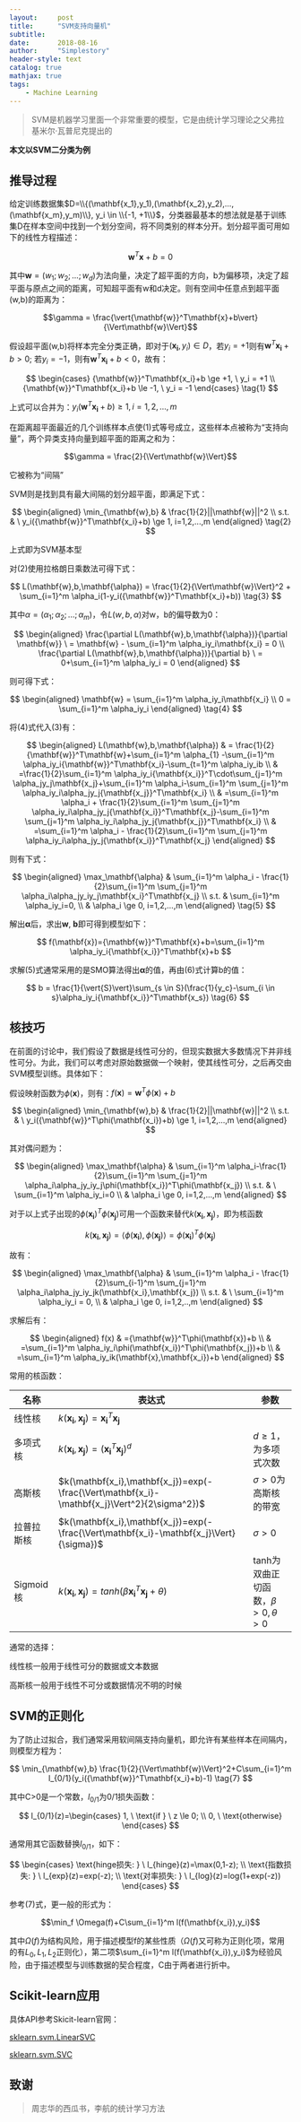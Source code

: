 ```yaml
---
layout:     post
title:      "SVM支持向量机"
subtitle:   
date:       2018-08-16
author:     "Simplestory"
header-style: text
catalog: true
mathjax: true
tags:
    - Machine Learning
---
```


> SVM是机器学习里面一个非常重要的模型，它是由统计学习理论之父弗拉基米尔·瓦普尼克提出的

**本文以SVM二分类为例**

## 推导过程

给定训练数据集$D=\\{(\mathbf{x_1},y_1),(\mathbf{x_2},y_2),...,(\mathbf{x_m},y_m)\\}, y_i \in \\{-1, +1\\}$，分类器最基本的想法就是基于训练集D在样本空间中找到一个划分空间，将不同类别的样本分开。划分超平面可用如下的线性方程描述：

$$ {\mathbf{w}}^T\mathbf{x}+b=0$$

其中$\mathbf{w}=(w_1;w_2;...;w_d)$为法向量，决定了超平面的方向，b为偏移项，决定了超平面与原点之间的距离，可知超平面有w和d决定。则有空间中任意点到超平面(w,b)的距离为：

$$\gamma = \frac{\vert{\mathbf{w}}^T\mathbf{x}+b\vert}{\Vert\mathbf{w}\Vert}$$

假设超平面(w,b)将样本完全分类正确，即对于$(\mathbf{x_i}, y_i) \in D$，若$y_i=+1$则有${\mathbf{w}}^T\mathbf{x_i}+b > 0$; 若$y_i=-1$，则有${\mathbf{w}}^T\mathbf{x_i}+b < 0$，故有：

$$
\begin{cases}
{\mathbf{w}}^T\mathbf{x_i}+b \ge +1, \ y_i = +1  \\
{\mathbf{w}}^T\mathbf{x_i}+b \le -1, \ y_i = -1
\end{cases}
\tag{1}
$$

上式可以合并为：$y_i({\mathbf{w}}^T\mathbf{x_i}+b) \ge 1, i=1,2,...,m$

在距离超平面最近的几个训练样本点使(1)式等号成立，这些样本点被称为“支持向量”，两个异类支持向量到超平面的距离之和为：

$$\gamma = \frac{2}{\Vert\mathbf{w}\Vert}$$

它被称为“间隔”

SVM则是找到具有最大间隔的划分超平面，即满足下式：

$$
\begin{aligned}
\min_{\mathbf{w},b} & \frac{1}{2}||\mathbf{w}||^2  \\
s.t. & \ y_i({\mathbf{w}}^T\mathbf{x_i}+b) \ge 1, i=1,2,...,m
\end{aligned}
\tag{2}
$$

上式即为SVM基本型

对(2)使用拉格朗日乘数法可得下式：

$$
L(\mathbf{w},b,\mathbf{\alpha}) = \frac{1}{2}{\Vert\mathbf{w}\Vert}^2 + \sum_{i=1}^m \alpha_i(1-y_i({\mathbf{w}}^T\mathbf{x_i}+b))
\tag{3}
$$

其中$\alpha = (\alpha_1;\alpha_2;...;\alpha_m)$，令$L(w,b,\alpha)$对w，b的偏导数为0：

$$
\begin{aligned}
\frac{\partial L(\mathbf{w},b,\mathbf{\alpha})}{\partial \mathbf{w}} \ = \mathbf{w} - \sum_{i=1}^m \alpha_iy_i\mathbf{x_i} = 0  \\
\frac{\partial L(\mathbf{w},b,\mathbf{\alpha})}{\partial b} \  = 0+\sum_{i=1}^m \alpha_iy_i = 0
\end{aligned}
$$

则可得下式：

$$
\begin{aligned}
\mathbf{w} = \sum_{i=1}^m \alpha_iy_i\mathbf{x_i}  \\
0 = \sum_{i=1}^m \alpha_iy_i
\end{aligned}
\tag{4}
$$

将(4)式代入(3)有：

$$
\begin{aligned}
L(\mathbf{w},b,\mathbf{\alpha}) & = \frac{1}{2}{\mathbf{w}}^T\mathbf{w}+\sum_{i=1}^m \alpha_{1} -\sum_{i=1}^m \alpha_iy_i{\mathbf{w}}^T\mathbf{x_i}-\sum_{t=1}^m \alpha_iy_ib  \\
& =\frac{1}{2}\sum_{i=1}^m \alpha_iy_i{\mathbf{x_i}}^T\cdot\sum_{j=1}^m \alpha_jy_j\mathbf{x_j}+\sum_{i=1}^m \alpha_i-\sum_{i=1}^m \sum_{j=1}^m \alpha_iy_i\alpha_jy_j{\mathbf{x_j}}^T\mathbf{x_i}  \\
& =\sum_{i=1}^m \alpha_i + \frac{1}{2}\sum_{i=1}^m \sum_{j=1}^m \alpha_iy_i\alpha_jy_j{\mathbf{x_i}}^T\mathbf{x_j}-\sum_{i=1}^m \sum_{j=1}^m \alpha_iy_i\alpha_jy_j{\mathbf{x_j}}^T\mathbf{x_i}  \\
& =\sum_{i=1}^m \alpha_i - \frac{1}{2}\sum_{i=1}^m \sum_{j=1}^m \alpha_iy_i\alpha_jy_j{\mathbf{x_i}}^T\mathbf{x_j}
\end{aligned}
$$

则有下式：

$$
\begin{aligned}
\max_\mathbf{\alpha} & \sum_{i=1}^m \alpha_i - \frac{1}{2}\sum_{i=1}^m \sum_{j=1}^m \alpha_i\alpha_jy_iy_j\mathbf{x_i}^T\mathbf{x_j}  \\
s.t. & \sum_{i=1}^m \alpha_iy_i=0,  \\
& \alpha_i \ge 0, i=1,2,...,m
\end{aligned}
\tag{5}
$$

解出$\mathbf{\alpha}$后，求出$\mathbf{w}$, $\mathbf{b}$即可得到模型如下：

$$
f(\mathbf{x})={\mathbf{w}}^T\mathbf{x}+b=\sum_{i=1}^m \alpha_iy_i{\mathbf{x_i}}^T\mathbf{x}+b
$$

求解(5)式通常采用的是SMO算法得出$\mathbf{\alpha}$的值，再由(6)式计算b的值：

$$
b = \frac{1}{\vert{S}\vert}\sum_{s \in S}(\frac{1}{y_c}-\sum_{i \in s}\alpha_iy_i{\mathbf{x_i}}^T\mathbf{x_s})
\tag{6}
$$

## 核技巧

在前面的讨论中，我们假设了数据是线性可分的，但现实数据大多数情况下并非线性可分。为此，我们可以考虑对原始数据做一个映射，使其线性可分，之后再交由SVM模型训练。具体如下：

假设映射函数为$\phi(\mathbf{x})$，则有：$f(\mathbf{x})={\mathbf{w}}^T\phi(\mathbf{x})+b$

$$
\begin{aligned}
\min_{\mathbf{w},b} & \frac{1}{2}||\mathbf{w}||^2  \\
s.t. & \ y_i({\mathbf{w}}^T\phi(\mathbf{x_i})+b) \ge 1, i=1,2,...,m
\end{aligned}
$$

其对偶问题为：

$$
\begin{aligned}
\max_\mathbf{\alpha} & \sum_{i=1}^m \alpha_i-\frac{1}{2}\sum_{i=1}^m \sum_{j=1}^m \alpha_i\alpha_jy_iy_j\phi(\mathbf{x_i})^T\phi(\mathbf{x_j})  \\
s.t. & \ \sum_{i=1}^m \alpha_iy_i=0  \\
& \alpha_i \ge 0, i=1,2,...,m
\end{aligned}
$$

对于以上式子出现的$\phi(\mathbf{x_i})^T\phi(\mathbf{x_j})$可用一个函数来替代$k(\mathbf{x_i},\mathbf{x_j})$，即为核函数

$$k(\mathbf{x_i},\mathbf{x_j})=\langle \phi(\mathbf{x_i}),\phi(\mathbf{x_j}) \rangle=\phi(\mathbf{x_i})^T\phi(\mathbf{x_j})$$

故有：

$$
\begin{aligned}
\max_\mathbf{\alpha} & \sum_{i=1}^m \alpha_i - \frac{1}{2}\sum_{i-1}^m \sum_{j=1}^m \alpha_i\alpha_jy_iy_jk(\mathbf{x_i},\mathbf{x_j})  \\
s.t. & \ \sum_{i=1}^m \alpha_iy_i = 0,  \\
& \alpha_i \ge 0, i=1,2,..,m
\end{aligned}
$$

求解后有：

$$
\begin{aligned}
f(x) & ={\mathbf{w}}^T\phi(\mathbf{x})+b  \\
& =\sum_{i=1}^m \alpha_iy_i\phi(\mathbf{x_i})^T\phi(\mathbf{x_j})+b  \\
& =\sum_{i=1}^m \alpha_iy_ik(\mathbf{x},\mathbf{x_i})+b
\end{aligned}
$$

常用的核函数：

名称|表达式|参数
-----|-----|----
线性核|$k(\mathbf{x_i},\mathbf{x_j})=\mathbf{x_i}^T\mathbf{x_j}$|
多项式核|$k(\mathbf{x_i},\mathbf{x_j})=(\mathbf{x_i}^T\mathbf{x_j})^d$|$d \ge 1$，为多项式次数
高斯核|$k(\mathbf{x_i},\mathbf{x_j})=exp(-\frac{\Vert\mathbf{x_i}-\mathbf{x_j}\Vert^2}{2\sigma^2})$|$\sigma > 0$为高斯核的带宽
拉普拉斯核|$k(\mathbf{x_i},\mathbf{x_j})=exp(-\frac{\Vert\mathbf{x_i}-\mathbf{x_j}\Vert}{\sigma})$|$\sigma > 0$
Sigmoid核|$k(\mathbf{x_i},\mathbf{x_j})=tanh(\beta \mathbf{x_i}^T\mathbf{x_j}+\theta)$|tanh为双曲正切函数，$\beta > 0, \theta > 0$

通常的选择：

线性核一般用于线性可分的数据或文本数据

高斯核一般用于线性不可分或数据情况不明的时候

## SVM的正则化

为了防止过拟合，我们通常采用软间隔支持向量机，即允许有某些样本在间隔内，则模型方程为：

$$
\min_{\mathbf{w},b} \frac{1}{2}{\Vert\mathbf{w}\Vert}^2+C\sum_{i=1}^m l_{0/1}(y_i({\mathbf{w}}^T\mathbf{x_i}+b)-1)
\tag{7}
$$

其中C>0是一个常数，$l_{0/1}$为0/1损失函数：

$$
l_{0/1}(z)=\begin{cases}
1, \ \text{if } \ z \le 0;  \\
0, \ \text{otherwise}
\end{cases}
$$

通常用其它函数替换$l_{0/1}$，如下：

$$
\begin{cases}
\text{hinge损失: } \  l_{hinge}(z)=\max(0,1-z);  \\
\text{指数损失: } \ l_{exp}(z)=exp(-z);  \\
\text{对率损失: } \ l_{log}(z)=log(1+exp(-z))
\end{cases}
$$

参考(7)式，更一般的形式为：

$$\min_f \Omega(f)+C\sum_{i=1}^m l(f(\mathbf{x_i}),y_i)$$

其中$\Omega(f)$为结构风险，用于描述模型f的某些性质（$\Omega(f)$又可称为正则化项，常用的有$L_0,L_1,L_2$正则化），第二项$\sum_{i=1}^m l(f(\mathbf{x_i}),y_i)$为经验风险，由于描述模型与训练数据的契合程度，C由于两者进行折中。

## Scikit-learn应用

具体API参考Skicit-learn官网：

[sklearn.svm.LinearSVC](http://scikit-learn.org/stable/modules/generated/sklearn.svm.LinearSVC.html#sklearn.svm.LinearSVC)

[sklearn.svm.SVC](http://scikit-learn.org/stable/modules/generated/sklearn.svm.SVC.html#sklearn.svm.SVC)

## 致谢

> 周志华的西瓜书，李航的统计学习方法